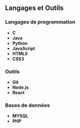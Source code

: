 ## Langages et Outils

### Langages de programmation
* **C**
* **Java**
* **Python**
* **JavaScript**
* **HTML5**
* **CSS3**

### Outils
* **Git**
* **Node.js**
* **React**

### Bases de données
* **MYSQL**
* **PHP**
